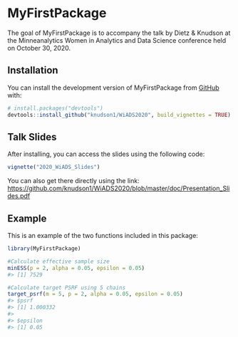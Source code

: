 
<!-- README.md is generated from README.Rmd. Please edit that file -->

# MyFirstPackage

The goal of MyFirstPackage is to accompany the talk by Dietz & Knudson
at the Minneanalytics Women in Analytics and Data Science conference
held on October 30, 2020.

## Installation

You can install the development version of MyFirstPackage from
[GitHub](https://github.com/) with:

``` r
# install.packages("devtools")
devtools::install_github("knudson1/WiADS2020", build_vignettes = TRUE)
```

## Talk Slides

After installing, you can access the slides using the following code:

``` r
vignette("2020_WiADS_Slides")
```

You can also get there directly using the link:
<https://github.com/knudson1/WiADS2020/blob/master/doc/Presentation_Slides.pdf>

## Example

This is an example of the two functions included in this package:

``` r
library(MyFirstPackage)

#Calculate effective sample size
minESS(p = 2, alpha = 0.05, epsilon = 0.05)
#> [1] 7529

#Calculate target PSRF using 5 chains
target_psrf(m = 5, p = 2, alpha = 0.05, epsilon = 0.05)
#> $psrf
#> [1] 1.000332
#> 
#> $epsilon
#> [1] 0.05
```
